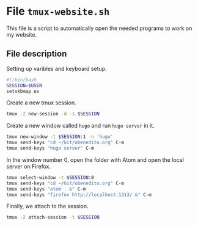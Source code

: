 # File `tmux-website.sh`
This file is a script to automatically open the needed programs to work on my website.

## File description
Setting up varibles and keyboard setup.
```bash file executable_tmux-website.sh
#!/bin/bash
SESSION=$USER
setxkbmap es
```

Create a new tmux session.
```bash file executable_tmux-website.sh
tmux -2 new-session -d -s $SESSION
```

Create a new window called `hugo` and run `hugo server` in it.
```bash file executable_tmux-website.sh
tmux new-window -t $SESSION:1 -n 'hugo'
tmux send-keys "cd ~/Git/obenedito.org" C-m
tmux send-keys "hugo server" C-m
```
In the window number 0, open the folder with Atom and open the local server on Firefox.
```bash file executable_tmux-website.sh
tmux select-window -t $SESSION:0
tmux send-keys "cd ~/Git/obenedito.org" C-m
tmux send-keys "atom . &" C-m
tmux send-keys "firefox http://localhost:1313/ &" C-m
```

Finally, we attach to the session.
```bash file executable_tmux-website.sh
tmux -2 attach-session -t $SESSION
```
